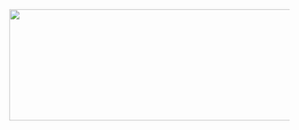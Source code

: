 ## 
<p align="center">
  <img width="7000" height="200" src="https://github.com/user-attachments/assets/21c72148-3b78-4226-b8ce-9b0945b0d438">
</p>
